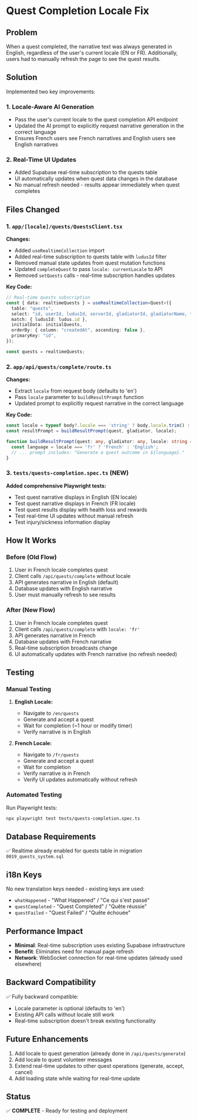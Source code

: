 # Quest Completion Locale Fix

## Problem
When a quest completed, the narrative text was always generated in English, regardless of the user's current locale (EN or FR). Additionally, users had to manually refresh the page to see the quest results.

## Solution
Implemented two key improvements:

### 1. Locale-Aware AI Generation
- Pass the user's current locale to the quest completion API endpoint
- Updated the AI prompt to explicitly request narrative generation in the correct language
- Ensures French users see French narratives and English users see English narratives

### 2. Real-Time UI Updates
- Added Supabase real-time subscription to the quests table
- UI automatically updates when quest data changes in the database
- No manual refresh needed - results appear immediately when quest completes

## Files Changed

### 1. `app/[locale]/quests/QuestsClient.tsx`
**Changes:**
- Added `useRealtimeCollection` import
- Added real-time subscription to quests table with `ludusId` filter
- Removed manual state updates from quest mutation functions
- Updated `completeQuest` to pass `locale: currentLocale` to API
- Removed `setQuests` calls - real-time subscription handles updates

**Key Code:**
```typescript
// Real-time quests subscription
const { data: realtimeQuests } = useRealtimeCollection<Quest>({
  table: "quests",
  select: "id, userId, ludusId, serverId, gladiatorId, gladiatorName, title, description, volunteerMessage, reward, dangerPercentage, sicknessPercentage, deathPercentage, status, startedAt, completedAt, result, healthLost, sicknessContracted, injuryContracted, questFailed, gladiatorDied, createdAt, updatedAt",
  match: { ludusId: ludus.id },
  initialData: initialQuests,
  orderBy: { column: "createdAt", ascending: false },
  primaryKey: "id",
});

const quests = realtimeQuests;
```

### 2. `app/api/quests/complete/route.ts`
**Changes:**
- Extract `locale` from request body (defaults to 'en')
- Pass `locale` parameter to `buildResultPrompt` function
- Updated prompt to explicitly request narrative in the correct language

**Key Code:**
```typescript
const locale = typeof body?.locale === 'string' ? body.locale.trim() : 'en';
const resultPrompt = buildResultPrompt(quest, gladiator, locale);

function buildResultPrompt(quest: any, gladiator: any, locale: string = 'en'): string {
  const language = locale === 'fr' ? 'French' : 'English';
  // ... prompt includes: "Generate a quest outcome in ${language}."
}
```

### 3. `tests/quests-completion.spec.ts` (NEW)
**Added comprehensive Playwright tests:**
- Test quest narrative displays in English (EN locale)
- Test quest narrative displays in French (FR locale)
- Test quest results display with health loss and rewards
- Test real-time UI updates without manual refresh
- Test injury/sickness information display

## How It Works

### Before (Old Flow)
1. User in French locale completes quest
2. Client calls `/api/quests/complete` without locale
3. API generates narrative in English (default)
4. Database updates with English narrative
5. User must manually refresh to see results

### After (New Flow)
1. User in French locale completes quest
2. Client calls `/api/quests/complete` with `locale: 'fr'`
3. API generates narrative in French
4. Database updates with French narrative
5. Real-time subscription broadcasts change
6. UI automatically updates with French narrative (no refresh needed)

## Testing

### Manual Testing
1. **English Locale:**
   - Navigate to `/en/quests`
   - Generate and accept a quest
   - Wait for completion (~1 hour or modify timer)
   - Verify narrative is in English

2. **French Locale:**
   - Navigate to `/fr/quests`
   - Generate and accept a quest
   - Wait for completion
   - Verify narrative is in French
   - Verify UI updates automatically without refresh

### Automated Testing
Run Playwright tests:
```bash
npx playwright test tests/quests-completion.spec.ts
```

## Database Requirements
✅ Realtime already enabled for quests table in migration `0019_quests_system.sql`

## i18n Keys
No new translation keys needed - existing keys are used:
- `whatHappened` - "What Happened" / "Ce qui s'est passé"
- `questCompleted` - "Quest Completed" / "Quête réussie"
- `questFailed` - "Quest Failed" / "Quête échouée"

## Performance Impact
- **Minimal**: Real-time subscription uses existing Supabase infrastructure
- **Benefit**: Eliminates need for manual page refresh
- **Network**: WebSocket connection for real-time updates (already used elsewhere)

## Backward Compatibility
✅ Fully backward compatible:
- Locale parameter is optional (defaults to 'en')
- Existing API calls without locale still work
- Real-time subscription doesn't break existing functionality

## Future Enhancements
1. Add locale to quest generation (already done in `/api/quests/generate`)
2. Add locale to quest volunteer messages
3. Extend real-time updates to other quest operations (generate, accept, cancel)
4. Add loading state while waiting for real-time update

## Status
✅ **COMPLETE** - Ready for testing and deployment

